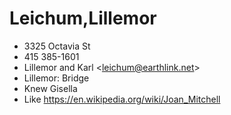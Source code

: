 # Leichum,Lillemor

* 3325 Octavia St
* 415 385-1601
* Lillemor and Karl \<leichum@earthlink.net>
* Lillemor: Bridge
* Knew Gisella
* Like https://en.wikipedia.org/wiki/Joan_Mitchell
